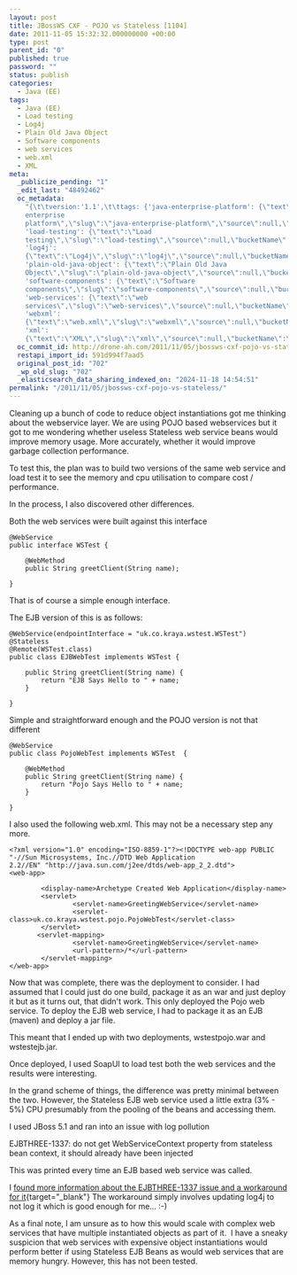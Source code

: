 ```yaml
---
layout: post
title: JBossWS CXF - POJO vs Stateless [1104]
date: 2011-11-05 15:32:32.000000000 +00:00
type: post
parent_id: "0"
published: true
password: ""
status: publish
categories:
  - Java (EE)
tags:
  - Java (EE)
  - Load testing
  - Log4j
  - Plain Old Java Object
  - Software components
  - web services
  - web.xml
  - XML
meta:
  _publicize_pending: "1"
  _edit_last: "48492462"
  oc_metadata:
    "{\t\tversion:'1.1',\t\ttags: {'java-enterprise-platform': {\"text\":\"Java
    enterprise
    platform\",\"slug\":\"java-enterprise-platform\",\"source\":null,\"bucketName\":\"current\",\"bucketPlacement\":\"auto\",\"_className\":\"Tag\"},
    'load-testing': {\"text\":\"Load
    testing\",\"slug\":\"load-testing\",\"source\":null,\"bucketName\":\"current\",\"bucketPlacement\":\"auto\",\"_className\":\"Tag\"},
    'log4j':
    {\"text\":\"Log4j\",\"slug\":\"log4j\",\"source\":null,\"bucketName\":\"current\",\"bucketPlacement\":\"auto\",\"_className\":\"Tag\"},
    'plain-old-java-object': {\"text\":\"Plain Old Java
    Object\",\"slug\":\"plain-old-java-object\",\"source\":null,\"bucketName\":\"current\",\"bucketPlacement\":\"auto\",\"_className\":\"Tag\"},
    'software-components': {\"text\":\"Software
    components\",\"slug\":\"software-components\",\"source\":null,\"bucketName\":\"current\",\"bucketPlacement\":\"auto\",\"_className\":\"Tag\"},
    'web-services': {\"text\":\"web
    services\",\"slug\":\"web-services\",\"source\":null,\"bucketName\":\"current\",\"bucketPlacement\":\"auto\",\"_className\":\"Tag\"},
    'webxml':
    {\"text\":\"web.xml\",\"slug\":\"webxml\",\"source\":null,\"bucketName\":\"current\",\"bucketPlacement\":\"auto\",\"_className\":\"Tag\"},
    'xml':
    {\"text\":\"XML\",\"slug\":\"xml\",\"source\":null,\"bucketName\":\"current\",\"bucketPlacement\":\"auto\",\"_className\":\"Tag\"}}\t}"
  oc_commit_id: http://drone-ah.com/2011/11/05/jbossws-cxf-pojo-vs-stateless/1320507155
  restapi_import_id: 591d994f7aad5
  original_post_id: "702"
  _wp_old_slug: "702"
  _elasticsearch_data_sharing_indexed_on: "2024-11-18 14:54:51"
permalink: "/2011/11/05/jbossws-cxf-pojo-vs-stateless/"
---
```


Cleaning up a bunch of code to reduce object instantiations got me thinking
about the webservice layer. We are using POJO based webservices but it got to me
wondering whether useless Stateless web service beans would improve memory
usage. More accurately, whether it would improve garbage collection performance.

To test this, the plan was to build two versions of the same web service and
load test it to see the memory and cpu utilisation to compare cost /
performance.

In the process, I also discovered other differences.

Both the web services were built against this interface

    @WebService
    public interface WSTest {

        @WebMethod
        public String greetClient(String name);

    }

That is of course a simple enough interface.

The EJB version of this is as follows:

    @WebService(endpointInterface = "uk.co.kraya.wstest.WSTest")
    @Stateless
    @Remote(WSTest.class)
    public class EJBWebTest implements WSTest {

        public String greetClient(String name) {
            return "EJB Says Hello to " + name;
        }

    }

Simple and straightforward enough and the POJO version is not that different

    @WebService
    public class PojoWebTest implements WSTest  {

        @WebMethod
        public String greetClient(String name) {
            return "Pojo Says Hello to " + name;
        }

    }

I also used the following web.xml. This may not be a necessary step any more.

    <?xml version="1.0" encoding="ISO-8859-1"?><!DOCTYPE web-app PUBLIC "-//Sun Microsystems, Inc.//DTD Web Application 2.2//EN" "http://java.sun.com/j2ee/dtds/web-app_2_2.dtd">
    <web-app>

            <display-name>Archetype Created Web Application</display-name>
            <servlet>
                    <servlet-name>GreetingWebService</servlet-name>
                    <servlet-class>uk.co.kraya.wstest.pojo.PojoWebTest</servlet-class>
            </servlet>
           <servlet-mapping>
                    <servlet-name>GreetingWebService</servlet-name>
                    <url-pattern>/*</url-pattern>
            </servlet-mapping>
    </web-app>

Now that was complete, there was the deployment to consider. I had assumed that
I could just do one build, package it as an war and just deploy it but as it
turns out, that didn\'t work. This only deployed the Pojo web service. To deploy
the EJB web service, I had to package it as an EJB (maven) and deploy a jar
file.

This meant that I ended up with two deployments, wstestpojo.war and
wstestejb.jar.

Once deployed, I used SoapUI to load test both the web services and the results
were interesting.

In the grand scheme of things, the difference was pretty minimal between the
two. However, the Stateless EJB web service used a little extra (3% - 5%) CPU
presumably from the pooling of the beans and accessing them.

I used JBoss 5.1 and ran into an issue with log pollution

EJBTHREE-1337: do not get WebServiceContext property from stateless bean
context, it should already have been injected

This was printed every time an EJB based web service was called.

I
[found more information about the EJBTHREE-1337 issue and a workaround for it](http://idevone.wordpress.com/2009/09/14/howto-suppress-ejbthree-1337-warning/ "HOWTO: Suppress EJBTHREE-1337 warning"){target="\_blank"}
The workaround simply involves updating log4j to not log it which is good enough
for me\... :-)

As a final note, I am unsure as to how this would scale with complex web
services that have multiple instantiated objects as part of it.  I have a sneaky
suspicion that web services with expensive object instantiations would perform
better if using Stateless EJB Beans as would web services that are memory
hungry. However, this has not been tested.
